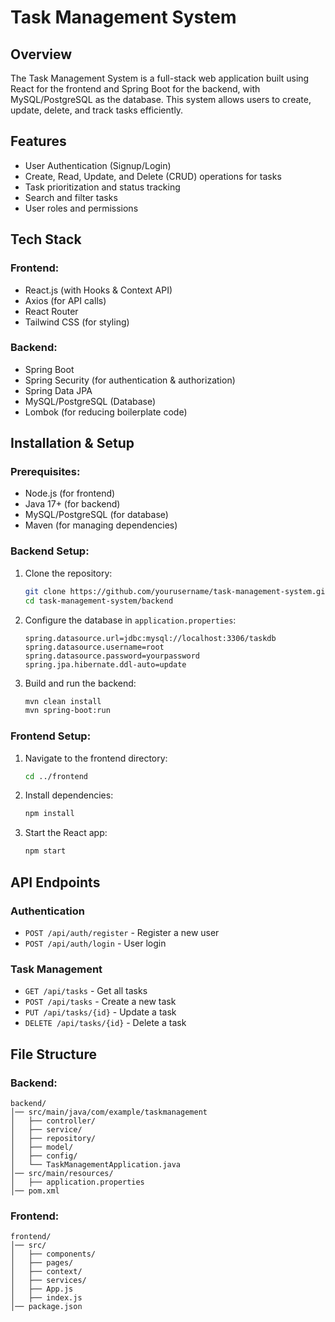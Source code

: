 # Task Management System

## Overview
The Task Management System is a full-stack web application built using React for the frontend and Spring Boot for the backend, with MySQL/PostgreSQL as the database. This system allows users to create, update, delete, and track tasks efficiently.

## Features
- User Authentication (Signup/Login)
- Create, Read, Update, and Delete (CRUD) operations for tasks
- Task prioritization and status tracking
- Search and filter tasks
- User roles and permissions

## Tech Stack
### Frontend:
- React.js (with Hooks & Context API)
- Axios (for API calls)
- React Router
- Tailwind CSS (for styling)

### Backend:
- Spring Boot
- Spring Security (for authentication & authorization)
- Spring Data JPA
- MySQL/PostgreSQL (Database)
- Lombok (for reducing boilerplate code)

## Installation & Setup

### Prerequisites:
- Node.js (for frontend)
- Java 17+ (for backend)
- MySQL/PostgreSQL (for database)
- Maven (for managing dependencies)

### Backend Setup:
1. Clone the repository:
   ```sh
   git clone https://github.com/yourusername/task-management-system.git
   cd task-management-system/backend
   ```
2. Configure the database in `application.properties`:
   ```properties
   spring.datasource.url=jdbc:mysql://localhost:3306/taskdb
   spring.datasource.username=root
   spring.datasource.password=yourpassword
   spring.jpa.hibernate.ddl-auto=update
   ```
3. Build and run the backend:
   ```sh
   mvn clean install
   mvn spring-boot:run
   ```

### Frontend Setup:
1. Navigate to the frontend directory:
   ```sh
   cd ../frontend
   ```
2. Install dependencies:
   ```sh
   npm install
   ```
3. Start the React app:
   ```sh
   npm start
   ```

## API Endpoints
### Authentication
- `POST /api/auth/register` - Register a new user
- `POST /api/auth/login` - User login

### Task Management
- `GET /api/tasks` - Get all tasks
- `POST /api/tasks` - Create a new task
- `PUT /api/tasks/{id}` - Update a task
- `DELETE /api/tasks/{id}` - Delete a task

## File Structure
### Backend:
```
backend/
│── src/main/java/com/example/taskmanagement
│   ├── controller/
│   ├── service/
│   ├── repository/
│   ├── model/
│   ├── config/
│   └── TaskManagementApplication.java
│── src/main/resources/
│   ├── application.properties
│── pom.xml
```

### Frontend:
```
frontend/
│── src/
│   ├── components/
│   ├── pages/
│   ├── context/
│   ├── services/
│   ├── App.js
│   ├── index.js
│── package.json
```
